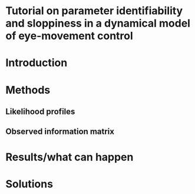 # Tutorial on parameter identifiability and sloppiness in a dynamical model of eye-movement control

# Introduction

# Methods

## Likelihood profiles

## Observed information matrix

# Results/what can happen

# Solutions


